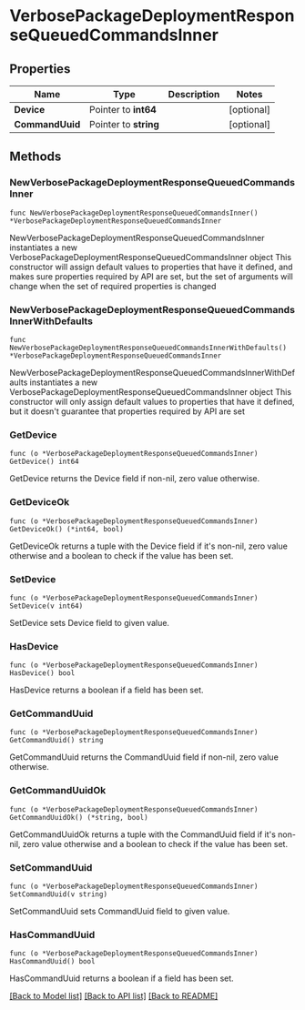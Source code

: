 # VerbosePackageDeploymentResponseQueuedCommandsInner

## Properties

Name | Type | Description | Notes
------------ | ------------- | ------------- | -------------
**Device** | Pointer to **int64** |  | [optional] 
**CommandUuid** | Pointer to **string** |  | [optional] 

## Methods

### NewVerbosePackageDeploymentResponseQueuedCommandsInner

`func NewVerbosePackageDeploymentResponseQueuedCommandsInner() *VerbosePackageDeploymentResponseQueuedCommandsInner`

NewVerbosePackageDeploymentResponseQueuedCommandsInner instantiates a new VerbosePackageDeploymentResponseQueuedCommandsInner object
This constructor will assign default values to properties that have it defined,
and makes sure properties required by API are set, but the set of arguments
will change when the set of required properties is changed

### NewVerbosePackageDeploymentResponseQueuedCommandsInnerWithDefaults

`func NewVerbosePackageDeploymentResponseQueuedCommandsInnerWithDefaults() *VerbosePackageDeploymentResponseQueuedCommandsInner`

NewVerbosePackageDeploymentResponseQueuedCommandsInnerWithDefaults instantiates a new VerbosePackageDeploymentResponseQueuedCommandsInner object
This constructor will only assign default values to properties that have it defined,
but it doesn't guarantee that properties required by API are set

### GetDevice

`func (o *VerbosePackageDeploymentResponseQueuedCommandsInner) GetDevice() int64`

GetDevice returns the Device field if non-nil, zero value otherwise.

### GetDeviceOk

`func (o *VerbosePackageDeploymentResponseQueuedCommandsInner) GetDeviceOk() (*int64, bool)`

GetDeviceOk returns a tuple with the Device field if it's non-nil, zero value otherwise
and a boolean to check if the value has been set.

### SetDevice

`func (o *VerbosePackageDeploymentResponseQueuedCommandsInner) SetDevice(v int64)`

SetDevice sets Device field to given value.

### HasDevice

`func (o *VerbosePackageDeploymentResponseQueuedCommandsInner) HasDevice() bool`

HasDevice returns a boolean if a field has been set.

### GetCommandUuid

`func (o *VerbosePackageDeploymentResponseQueuedCommandsInner) GetCommandUuid() string`

GetCommandUuid returns the CommandUuid field if non-nil, zero value otherwise.

### GetCommandUuidOk

`func (o *VerbosePackageDeploymentResponseQueuedCommandsInner) GetCommandUuidOk() (*string, bool)`

GetCommandUuidOk returns a tuple with the CommandUuid field if it's non-nil, zero value otherwise
and a boolean to check if the value has been set.

### SetCommandUuid

`func (o *VerbosePackageDeploymentResponseQueuedCommandsInner) SetCommandUuid(v string)`

SetCommandUuid sets CommandUuid field to given value.

### HasCommandUuid

`func (o *VerbosePackageDeploymentResponseQueuedCommandsInner) HasCommandUuid() bool`

HasCommandUuid returns a boolean if a field has been set.


[[Back to Model list]](../README.md#documentation-for-models) [[Back to API list]](../README.md#documentation-for-api-endpoints) [[Back to README]](../README.md)


